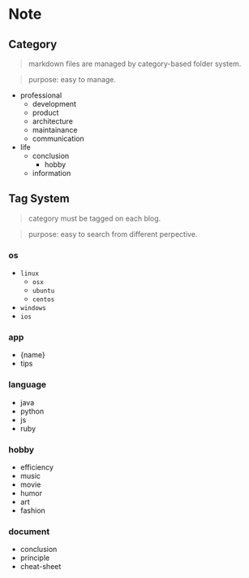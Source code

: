 # Note

## Category

> markdown files are managed by category-based folder system. 

> purpose: easy to manage.

* professional
	* development
	* product
	* architecture
	* maintainance
	* communication
* life
	* conclusion
		* hobby
	* information

## Tag System

> category must be tagged on each blog.

> purpose: easy to search from different perpective.

### os

* `linux`
	* `osx`
	* `ubuntu`
	* `centos`
* `windows`
* `ios`

### app

* {name}
* tips

### language

* java
* python
* js
* ruby

### hobby

* efficiency
* music
* movie
* humor
* art
* fashion

### document

* conclusion
* principle
* cheat-sheet
